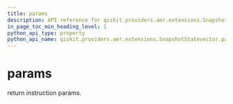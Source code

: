 ```yaml
---
title: params
description: API reference for qiskit.providers.aer.extensions.SnapshotStatevector.params
in_page_toc_min_heading_level: 1
python_api_type: property
python_api_name: qiskit.providers.aer.extensions.SnapshotStatevector.params
---
```


# params

return instruction params.

